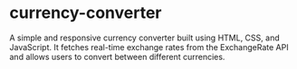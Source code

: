 # currency-converter
A simple and responsive currency converter built using HTML, CSS, and JavaScript. It fetches real-time exchange rates from the ExchangeRate API and allows users to convert between different currencies.
